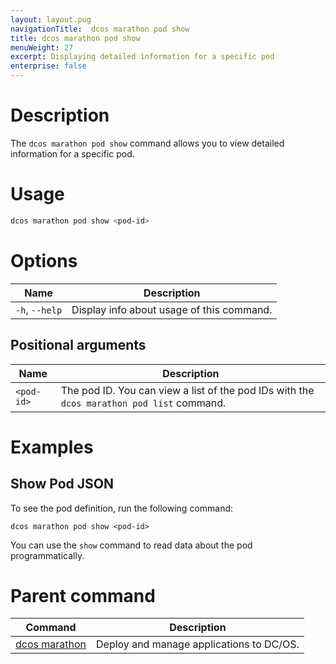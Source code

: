 ```yaml
---
layout: layout.pug
navigationTitle:  dcos marathon pod show
title: dcos marathon pod show
menuWeight: 27
excerpt: Displaying detailed information for a specific pod
enterprise: false
---
```



# Description
The `dcos marathon pod show` command allows you to view detailed information for a specific pod.

# Usage

```bash
dcos marathon pod show <pod-id> 
```

# Options

| Name |  Description |
|---------|-------------|
| `-h`, `--help` | Display info about usage of this command. |

## Positional arguments

| Name |  Description |
|---------|-------------|
| `<pod-id>`   | The pod ID. You can view a list of the pod IDs with the `dcos marathon pod list` command.|



# Examples

## Show Pod JSON
To see the pod definition, run the following command:
```
dcos marathon pod show <pod-id>
```
You can use the `show` command to read data about the pod programmatically.

# Parent command

| Command | Description |
|---------|-------------|
| [dcos marathon](/dcos/1.12/cli/command-reference/dcos-marathon/) | Deploy and manage applications to DC/OS. |